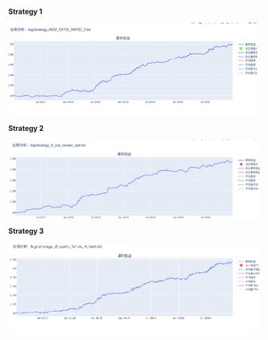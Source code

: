 **Strategy 1**

![strategy1](./Images/strategy1.png)

**Strategy 2**

![strategy2](./Images/strategy2.png)

**Strategy 3**

![strategy3](./Images/strategy3.png)

